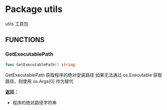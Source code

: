 # Package utils

utils 工具包

## FUNCTIONS

### GetExecutablePath

```go
func GetExecutablePath() string
```

GetExecutablePath 获取程序的绝对安装路径 如果无法通过 os.Executable 获取路径，则使用 os.Args[0] 作为替代

**返回：**

  * 程序的绝对路径字符串